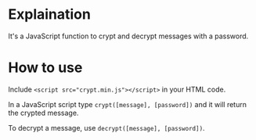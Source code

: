 # Explaination

It's a JavaScript function to crypt and decrypt messages with a password.

# How to use

Include ```<script src="crypt.min.js"></script>``` in your HTML code. 

In a JavaScript script type ```crypt([message], [password])``` and it will return the crypted message.

To decrypt a message, use ```decrypt([message], [password])```.
